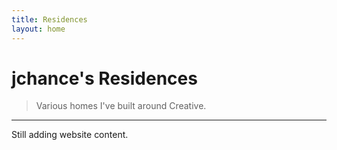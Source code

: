 ```yaml
---
title: Residences
layout: home
---
```


# jchance's Residences
> Various homes I've built around Creative.

---

Still adding website content.